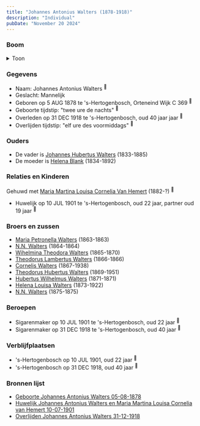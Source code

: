 ```yaml
---
title: "Johannes Antonius Walters (1878-1918)"
description: "Individual"
pubDate: "November 20 2024"
---
```


### Boom
<details><summary>Toon</summary>

![test](https://www.plantuml.com/plantuml/svg/dLJHQjim57tNLrpQXsuF0SjULZk4j4cMB0rj6QFTs5EGxRjOM9Q295D2yR_tkd7JGaCtycBCaSuzvznZVEcyiBwk57Ebr1jXHGMfoCgrDRNEfqOP2zuAxUW8jMU5p14oQJE5ktUiDduB5LOfMhU3d4UBncytoDvCpPHm3XuP04oCpT7U5J8hDJet75P2wj488jOmTWO_dgKSsp5EbgOGckx1eYODNpluBHH9k1CG3gw283XF04vdqRm_dv30ur-9AczWE4X5kbsbndk5Wn7m4CRttu77KGHdhhUWMMQDEZKkAzwGN5ahjH8wNsNME9SQaYPs0ZVZFqIE--_9pOlL1IhK0YPAw7BlBWx8tNmoYsRH1-uYJW8_MtTVZd17sPRZMs8duGVsXeC7p7EfrwrUb-Th-6nqJaR3FfmgkIxy5fKo3sIsOTrwUxtk1kiIlG8Tau3sA8dPkzx6sXij3_IMnB3l_j_zzRlwpkCZ5aJh_JQR0a_u0NQpztmZh1H0Jo-fnsjJIoTWQgn6HVWleM615N5V8l3WlygzkhrhFvqGFl4auD0Z7v-F27415uVBv04ixw-X7Rvlan8VR9EMtfKNSTP5U0NO9UgSVWTF)
</details>

### Gegevens
- Naam: Johannes Antonius Walters <sup><a href="../s00127/" style="text-decoration:none" title="Geboorte Johannes Antonius Walters 05-08-1878">:link:</a></sup>
- Geslacht: Mannelijk
- Geboren op 5 AUG 1878 te 's-Hertogenbosch, Orteneind Wijk C 369 <sup><a href="../s00127/" style="text-decoration:none" title="Geboorte Johannes Antonius Walters 05-08-1878">:link:</a></sup>
- Geboorte tijdstip: "twee ure de nachts" <sup><a href="../s00127/" style="text-decoration:none" title="Geboorte Johannes Antonius Walters 05-08-1878">:link:</a></sup>
- Overleden op 31 DEC 1918 te 's-Hertogenbosch, oud 40 jaar jaar <sup><a href="../s00133/" style="text-decoration:none" title="Overlijden Johannes Antonius Walters 31-12-1918">:link:</a></sup>
- Overlijden tijdstip: "elf ure des voormiddags" <sup><a href="../s00133/" style="text-decoration:none" title="Overlijden Johannes Antonius Walters 31-12-1918">:link:</a></sup>

### Ouders
- De vader is [Johannes Hubertus Walters](../i00079/) (1833-1885)
- De moeder is [Helena Blank](../i00080/) (1834-1892)

### Relaties en Kinderen

Gehuwd met [Maria Martina Louisa Cornelia Van Hemert](../i00100/) (1882-?) <sup><a href="../s00132/" style="text-decoration:none" title="Huwelijk Johannes Antonius Walters en Maria Martina Louisa Cornelia van Hemert 10-07-1901">:link:</a></sup>
- Huwelijk op 10 JUL 1901 te 's-Hertogenbosch, oud 22 jaar, partner oud 19 jaar <sup><a href="../s00132/" style="text-decoration:none" title="Huwelijk Johannes Antonius Walters en Maria Martina Louisa Cornelia van Hemert 10-07-1901">:link:</a></sup>

### Broers en zussen
- [Maria Petronella Walters](../i00090/) (1863-1863)
- [N.N. Walters](../i00091/) (1864-1864)
- [Wihelmina Theodora Walters](../i00092/) (1865-1870)
- [Theodorus Lambertus Walters](../i00093/) (1866-1866)
- [Cornelis Walters](../i00094/) (1867-1938)
- [Theodorus Hubertus Walters](../i00075/) (1869-1951)
- [Hubertus Wilhelmus Walters](../i00095/) (1871-1871)
- [Helena Louisa Walters](../i00096/) (1873-1922)
- [N.N. Walters](../i00097/) (1875-1875)

### Beroepen
- Sigarenmaker op 10 JUL 1901 te 's-Hertogenbosch, oud 22 jaar <sup><a href="../s00132/" style="text-decoration:none" title="Huwelijk Johannes Antonius Walters en Maria Martina Louisa Cornelia van Hemert 10-07-1901">:link:</a></sup>
- Sigarenmaker op 31 DEC 1918 te 's-Hertogenbosch, oud 40 jaar <sup><a href="../s00133/" style="text-decoration:none" title="Overlijden Johannes Antonius Walters 31-12-1918">:link:</a></sup>

### Verblijfplaatsen
- 's-Hertogenbosch  op 10 JUL 1901, oud 22 jaar  <sup><a href="../s00132/" style="text-decoration:none" title="Huwelijk Johannes Antonius Walters en Maria Martina Louisa Cornelia van Hemert 10-07-1901">:link:</a></sup>
- 's-Hertogenbosch  op 31 DEC 1918, oud 40 jaar  <sup><a href="../s00133/" style="text-decoration:none" title="Overlijden Johannes Antonius Walters 31-12-1918">:link:</a></sup>

### Bronnen lijst
- [Geboorte Johannes Antonius Walters 05-08-1878](../s00127/)
- [Huwelijk Johannes Antonius Walters en Maria Martina Louisa Cornelia van Hemert 10-07-1901](../s00132/)
- [Overlijden Johannes Antonius Walters 31-12-1918](../s00133/)